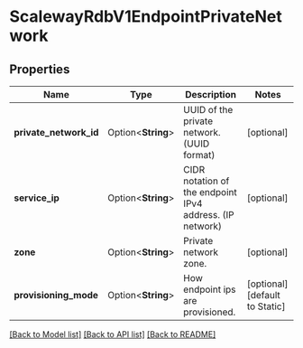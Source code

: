 # ScalewayRdbV1EndpointPrivateNetwork

## Properties

Name | Type | Description | Notes
------------ | ------------- | ------------- | -------------
**private_network_id** | Option<**String**> | UUID of the private network. (UUID format) | [optional]
**service_ip** | Option<**String**> | CIDR notation of the endpoint IPv4 address. (IP network) | [optional]
**zone** | Option<**String**> | Private network zone. | [optional]
**provisioning_mode** | Option<**String**> | How endpoint ips are provisioned. | [optional][default to Static]

[[Back to Model list]](../README.md#documentation-for-models) [[Back to API list]](../README.md#documentation-for-api-endpoints) [[Back to README]](../README.md)


